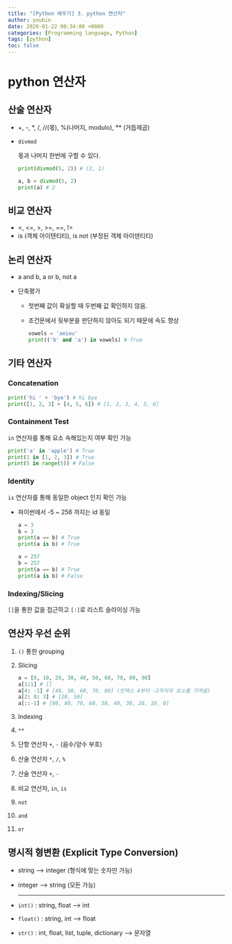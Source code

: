 ```yaml
---
title: "[Python 배우기] 3. python 연산자"
author: youbin
date: 2020-01-22 00:34:00 +0800
categories: [Programming language, Python]
tags: [python]
toc: false
---
```


# python 연산자

## 산술 연산자

- +, -, *, /, //(몫), %(나머지, modulo), ** (거듭제곱)

- `divmod`

  몫과 나머지 한번에 구할 수 있다.

  ```python
  print(divmod(5, 2)) # (2, 1)
  
  a, b = divmod(5, 2)
  print(a) # 2
  ```

## 비교 연산자

- <, <=, >, >=, ==, !=
- is (객체 아이텐티티), is not (부정된 객체 아이덴티티)

## 논리 연산자

- a and b, a or b, not a

- 단축평가

  - 첫번째 값이 확실할 때 두번째 값 확인하지 않음.

  - 조건문에서 뒷부분을 판단하지 않아도 되기 때문에 속도 향상

    ```python
    vowels = 'aeiou'
    print(('b' and 'a') in vowels) # True
    ```

## 기타 연산자

### Concatenation

```python
print('hi ' + 'bye') # hi bye
print([1, 2, 3] + [4, 5, 6]) # [1, 2, 3, 4, 5, 6]
```

### Containment Test

`in` 연산자를 통해 요소 속해있는지 여부 확인 가능

```python
print('a' in 'apple') # True
print(1 in [1, 2, 3]) # True
print(5 in range(5)) # False
```

### Identity

`is` 연산자를 통해 동일한 object 인지 확인 가능

- 파이썬에서 -5 ~ 256 까지는 id 동일

  ```python
  a = 3
  b = 3
  print(a == b) # True
  print(a is b) # True
  
  a = 257
  b = 257
  print(a == b) # True
  print(a is b) # False
  ```

### Indexing/Slicing

`[]`을 통한 값을 접근하고 `[:]`로 리스트 슬라이싱 가능

## 연산자 우선 순위

1. `()` 통한 grouping

2. Slicing

   ```python
   a = [0, 10, 20, 30, 40, 50, 60, 70, 80, 90]
   a[1:1] # []
   a[4: -1] # [40, 50, 60, 70, 80] (인덱스 4부터 -2까지의 요소를 가져옴)
   a[2: 8: 3] # [20, 50]
   a[::-1] # [90, 80, 70, 60, 50, 40, 30, 20, 10, 0]
   ```

3. Indexing

4. `**`

5. 단항 연산자 `+`, `-` (음수/양수 부호)

6. 산술 연산자 `*`, `/`, `%`

7. 산술 연산자 `+`, `-`

8. 비교 연산자, `in`, `is`

9. `not`

10. `and`

11. `or`

## 명시적 형변환 (Explicit Type Conversion)

- string --> integer (형식에 맞는 숫자만 가능)

- integer --> string (모든 가능)

  ---

- `int()` : string, float --> int

- `float()` : string, int --> float

- `str()` : int, float, list, tuple, dictionary --> 문자열

